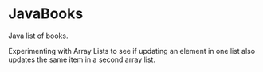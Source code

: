 # JavaBooks
Java list of books.

Experimenting with Array Lists to see if updating an element in one list also updates the same item in a second array list.
